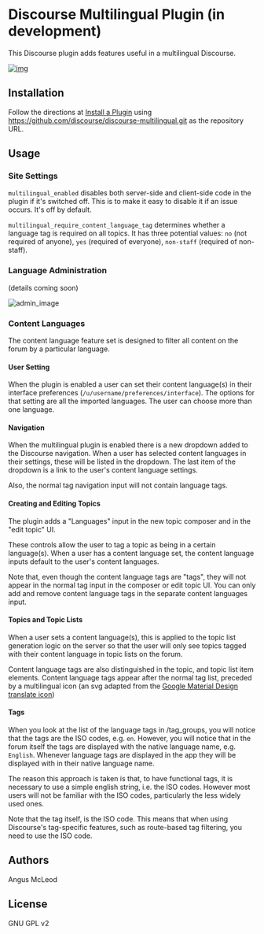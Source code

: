 # Discourse Multilingual Plugin (in development)
This Discourse plugin adds features useful in a multilingual Discourse.

[![img](https://travis-ci.org/paviliondev/discourse-multilingual.svg?branch=master)](https://travis-ci.org/paviliondev/discourse-multilingual)

## Installation

Follow the directions at [Install a Plugin](https://meta.discourse.org/t/install-a-plugin/19157) using https://github.com/discourse/discourse-multilingual.git as the repository URL.

## Usage

### Site Settings

``multilingual_enabled`` disables both server-side and client-side code in the plugin if it's switched off. This is to make it easy to disable it if an issue occurs. It's off by default.

``multilingual_require_content_language_tag`` determines whether a language tag is required on all topics. It has three potential values: ``no`` (not required of anyone), ``yes`` (required of everyone), ``non-staff`` (required of non-staff).

### Language Administration

(details coming soon)

![admin_image](https://thepavilion.io/uploads/default/original/2X/5/501a02cf9eab0ba5ee827a1b538760717011e98c.png)

### Content Languages

The content language feature set is designed to filter all content on the forum by a particular language.

#### User Setting

When the plugin is enabled a user can set their content language(s) in their interface preferences (``/u/username/preferences/interface``). The options for that setting are all the imported languages. The user can choose more than one language.

#### Navigation

When the multilingual plugin is enabled there is a new dropdown added to the Discourse navigation. When a user has selected content languages in their settings, these will be listed in the dropdown. The last item of the dropdown is a link to the user's content language settings.

Also, the normal tag navigation input will not contain language tags.

#### Creating and Editing Topics

The plugin adds a "Languages" input in the new topic composer and in the "edit topic" UI.

These controls allow the user to tag a topic as being in a certain language(s). When a user has a content language set, the content language inputs default to the user's content languages.

Note that, even though the content language tags are "tags", they will not appear in the normal tag input in the composer or edit topic UI. You can only add and remove content language tags in the separate content languages input.

#### Topics and Topic Lists

When a user sets a content language(s), this is applied to the topic list generation logic on the server so that the user will only see topics tagged with their content language in topic lists on the forum.

Content language tags are also distinguished in the topic, and topic list item elements. Content language tags appear after the normal tag list, preceded by a multilingual icon (an svg adapted from the [Google Material Design translate icon](https://material.io/resources/icons/?icon=translate&style=baseline))

#### Tags

When you look at the list of the language tags in /tag_groups, you will notice that the tags are the ISO codes, e.g. ``en``. However, you will notice that in the forum itself the tags are displayed with the native language name, e.g. ``English``. Whenever language tags are displayed in the app they will be displayed with in their native language name.

The reason this approach is taken is that, to have functional tags, it is necessary to use a simple english string, i.e. the ISO codes. However most users will not be familiar with the ISO codes, particularly the less widely used ones. 

Note that the tag itself, is the ISO code. This means that when using Discourse's tag-specific features, such as route-based tag filtering, you need to use the ISO code. 

## Authors

Angus McLeod

## License

GNU GPL v2
